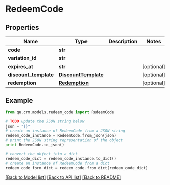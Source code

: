# RedeemCode


## Properties
Name | Type | Description | Notes
------------ | ------------- | ------------- | -------------
**code** | **str** |  | 
**variation_id** | **str** |  | 
**expires_at** | **str** |  | [optional] 
**discount_template** | [**DiscountTemplate**](DiscountTemplate.md) |  | [optional] 
**redemption** | [**Redemption**](Redemption.md) |  | [optional] 

## Example

```python
from qu.crm.models.redeem_code import RedeemCode

# TODO update the JSON string below
json = "{}"
# create an instance of RedeemCode from a JSON string
redeem_code_instance = RedeemCode.from_json(json)
# print the JSON string representation of the object
print RedeemCode.to_json()

# convert the object into a dict
redeem_code_dict = redeem_code_instance.to_dict()
# create an instance of RedeemCode from a dict
redeem_code_form_dict = redeem_code.from_dict(redeem_code_dict)
```
[[Back to Model list]](../README.md#documentation-for-models) [[Back to API list]](../README.md#documentation-for-api-endpoints) [[Back to README]](../README.md)


